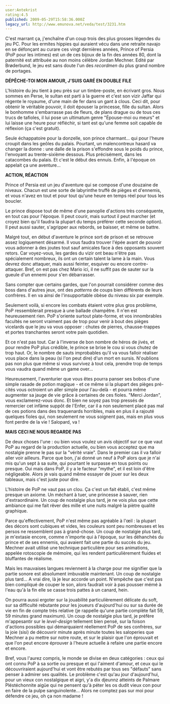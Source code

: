 ```yaml
---
user:Antekrist
rating:4.5
published: 2009-05-29T15:58:36.000Z
legacy_url: http://www.emunova.net/veda/test/3231.htm
---
```

C'est marrant ça, j'enchaîne d'un coup trois des plus grosses légendes du jeu PC. Pour les ermites hippies qui auraient vécu dans une retraite navajo en se défonçant au curare ces vingt dernières années, Prince of Persia (PoP pour les intimes) est un de ces bijoux de la fin des années 80, dont la paternité est attribuée au non moins célèbre Jordan Mechner. Edité par Brøderbund, le jeu est sans doute l'un des _recordmen_ du plus grand nombre de portages.  

  

**DÉPÊCHE-TOI MON AMOUR, J'SUIS GARÉ EN DOUBLE FILE**  

L'histoire du jeu tient à peu près sur un timbre-poste, en écrivant gros. Nous sommes en Perse, le sultan est parti à la guerre et c'est son vizir Jaffar qui régente le royaume, d'une main de fer dans un gant à clous. Ceci dit, pour obtenir le véritable pouvoir, il doit épouser la princesse, fille du sultan. Alors le bonhomme s'embarrasse pas de fleurs, de plans drague ou de tous ces trucs de tafioles, il lui pose un ultimatum genre "Épouse-moi ou meurs" et lui laisse une heure pour réfléchir, si tant est qu'une femme soit capable de réflexion (ça c'est gratuit).  

Seule échappatoire pour la donzelle, son prince charmant... qui pour l'heure croupit dans les geôles du palais. Pourtant, un malencontreux hasard va changer la donne : une dalle de la prison s'effondre sous le poids du prince, l'envoyant au trente-sixième dessous. Plus précisément, dans les catacombes du palais. Et c'est le début des ennuis. Enfin, à l'époque on appelait ça une aventure...  

  

**ACTION, RÉACTION**  

Prince of Persia est un jeu d'aventure qui se compose d'une douzaine de niveaux. Chacun est une sorte de labyrinthe truffé de pièges et d'ennemis, et vous n'avez en tout et pour tout qu'une heure en temps réel pour tous les boucler.  

Le prince dispose tout de même d'une panoplie d'actions très conséquente, en tout cas pour l'époque. Il peut courir, mais surtout il peut marcher (et croyez bien qu'il faudra la plupart du temps préférer cette seconde option). Il peut aussi sauter, s'agripper aux rebords, se baisser, et même se battre.  

Malgré tout, en début d'aventure le prince sort de prison et se retrouve assez logiquement désarmé. Il vous faudra trouver l'épée avant de pouvoir vous adonner à des joutes tout sauf amicales face à des opposants souvent retors. Car voyez-vous, les gardes du vizir ont beau n'être pas spécialement nombreux, ils ont un certain talent la lame à la main. Vous devrez donc attaquer, mais aussi feinter, esquiver ou encore contre-attaquer. Bref, on est pas chez Mario ici, il ne suffit pas de sauter sur la gueule d'un ennemi pour s'en débarrasser.  

Sans compter que certains gardes, que l'on pourrait considérer comme des boss dans d'autres jeux, ont des _patterns_ de coups bien différents de leurs confrères. Il en va ainsi de l'insupportable obèse du niveau six par exemple.  

Seulement voilà, si encore les combats étaient votre plus gros problème, PoP ressemblerait presque à une ballade champêtre. Il n'en est heureusement rien. PoP s'oriente surtout plate-forme, et vos innombrables facultés ne seront vraiment pas de trop pour venir à bout des pièges vicelards que le jeu va vous opposer : chutes de pierres, chausse-trappes et portes tranchantes seront votre pain quotidien.  

Et ce n'est pas tout. Car à l'inverse de bon nombre de héros de jivés, et pour rendre PoP plus crédible, le prince se brise le cou si vous chutez de trop haut. Or, le nombre de sauts improbables qu'il va vous falloir réaliser vous place dans la peau (si l'on peut dire) d'un mort en sursis. N'oublions pas non plus que même si vous survivez à tout cela, prendre trop de temps vous vaudra quand même un game over...  

Heureusement, l'aventurier que vous êtes pourra panser ses bobos d'une simple rasade de potion magique - et ce même si la plupart des pièges pré-cités vous octroient un aller simple pour l'au-delà - et pourra même augmenter sa jauge de vie grâce à certaines de ces fioles. "Merci Jordan", vous exclamerez-vous donc. Et bien ne soyez pas trop pressés de remercier cet infâme suppôt de l'Enfer, car il a non seulement placé pas mal de ces potions dans des traquenards horribles, mais en plus il a rajouté quelques fioles qui, non seulement ne vous soignent pas, mais en plus vous font perdre de la vie ! Salopard, va !  

  

**MAIS CECI NE NOUS REGARDE PAS**  

De deux choses l'une : ou bien vous voulez un avis objectif sur ce que vaut PoP au regard de la production actuelle, ou bien vous acceptez que ma nostalgie prenne le pas sur la "vérité vraie". Dans le premier cas il va falloir aller voir ailleurs. Parce que bon, j'ai donné un neuf à PoP alors que je n'ai mis qu'un sept à sa suite, qui pourtant le surpasse en tous points ou presque. Oui mais dans PoP, il y a le facteur "mythe", et il est loin d'être négligeable. Alors je vais quand même essayer de jouer sur les deux tableaux, mais c'est juste pour dire.  

L'histoire de PoP ne vaut pas un clou. Ça c'est un fait établi, c'est même presque un axiome. Un méchant à tuer, une princesse à sauver, rien d'extraordinaire. Un coup de nostalgie plus tard, je ne vois plus que cette ambiance qui me fait rêver des mille et une nuits malgré la piètre qualité graphique.  

Parce qu'effectivement, PoP n'est même pas agréable à l'œil : la plupart des décors sont cubiques et vides, les couleurs sont peu nombreuses et les persos ne ressemblent pas à grand-chose. Un coup de nostalgie plus tard, je m'extasie encore, comme n'importe qui à l'époque, sur les déhanchés du prince et de ses ennemis, qui avaient fait une partie du succès du jeu. Mechner avait utilisé une technique particulière pour ses animations, appelée rotoscopie de mémoire, qui les rendent particulièrement fluides et bluffantes de réalisme.  

Mais les mauvaises langues reviennent à la charge pour me signifier que la partie sonore est absolument imbuvable maintenant. Un coup de nostalgie plus tard... A vrai dire, là je leur accorde un point. N'empêche que c'est pas bien compliqué de couper le son, alors faudrait voir à pas pousser mémé à l'eau qu'à la fin elle se casse trois pattes à un canard, hein.  

On pourra aussi ergoter sur la jouabilité particulièrement délicate du soft, sur sa difficulté rebutante pour les joueurs d'aujourd'hui ou sur sa durée de vie en fin de compte très relative (je rappelle qu'une partie complète fait 59, 59 minutes grand maximum). Un coup de nostalgie plus tard, je préfère m'appesantir sur le _level-design_ tellement bien pensé, sur la foison d'actions possibles qui démarquaient réellement PoP de ses confrères, sur la joie (sisi) de découvrir minute après minute toutes les saloperies que Mechner a pu mettre sur notre route, et sur le plaisir que l'on éprouvait et que l'on peut encore éprouver à l'heure actuelle à refaire une partie encore et encore.  

Bref, vous l'aurez compris, le monde se divise en deux catégories : ceux qui ont connu PoP à sa sortie ou presque et qui l'aiment d'amour, et ceux qui le découvriraient aujourd'hui et vont être rebutés par tous ses "défauts" sans penser à admirer ses qualités. Le problème c'est qu'au jour d'aujourd'hui, pour un vieux con nostalgique et aigri, y'a dix djeunnz atteints de Palmare Pléstéchonnite aigüe qui ne pensent qu'à péter les os dudit vieux con pour en faire de la pulpe sanguinolente... Alors ne comptez pas sur moi pour défendre ce jeu, oh ça non madame !